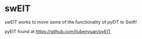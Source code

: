 # swEIT

swEIT works to move some of the functionality of pyEIT to Swift! 

pyEIT found at https://github.com/liubenyuan/pyEIT
